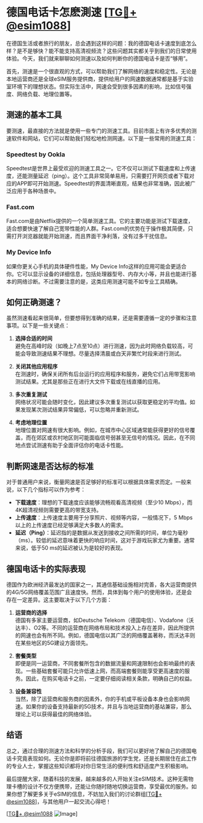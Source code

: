 # 德国电话卡怎麽測速 [[TG💪+ @esim1088](https://t.me/s/esim1088)]

在德国生活或者旅行的朋友，总会遇到这样的问题：我的德国电话卡速度到底怎么样？是不是够快？能不能支持高清视频流？这些问题其实都关乎到我们的日常使用体验。今天，我们就来聊聊如何测速以及如何判断你的德国电话卡是否“够用”。

首先，测速是一个很直观的方式，可以帮助我们了解网络的速度和稳定性。无论是本地运营商还是全球eSIM服务提供商，提供给用户的网速数据通常都是基于实验室环境下的理想状态。但实际生活中，网速会受到很多因素的影响，比如信号强度、网络负载、地理位置等。

## 测速的基本工具

要测速，最直接的方法就是使用一些专门的测速工具。目前市面上有许多优秀的测速软件和网站，它们可以帮助我们轻松地检测网速。以下是一些常用的测速工具：

### Speedtest by Ookla
Speedtest是世界上最受欢迎的测速工具之一。它不仅可以测试下载速度和上传速度，还能测量延迟（ping）。这个工具非常简单易用，只需要打开网页或者下载对应的APP即可开始测速。Speedtest的界面清晰直观，结果也非常准确，因此被广泛应用于各种场景中。

### Fast.com
Fast.com是由Netflix提供的一个简单测速工具。它的主要功能是测试下载速度，适合想要快速了解自己宽带性能的人群。Fast.com的优势在于操作极其简便，只需打开浏览器就能开始测速，而且界面干净利落，没有过多干扰信息。

### My Device Info
如果你更关心手机的具体硬件性能，My Device Info这样的应用可能会更适合你。它可以显示设备的详细信息，包括处理器型号、内存大小等，并且也能进行基本的网络诊断。不过需要注意的是，这类应用测速可能不如专业工具精确。

## 如何正确测速？

虽然测速看起来很简单，但要想得到准确的结果，还是需要遵循一定的步骤和注意事项。以下是一些关键点：

1. **选择合适的时间**  
   避免在高峰时段（如晚上7点至10点）进行测速，因为此时网络负载较高，可能会导致测速结果不理想。尽量选择清晨或白天非繁忙时段来进行测试。

2. **关闭其他应用程序**  
   在测速时，确保关闭所有后台运行的应用程序和服务，避免它们占用带宽影响测试结果。尤其是那些正在进行大文件下载或在线直播的应用。

3. **多次重复测试**  
   网络状况可能会随时变化，因此建议多次重复测试以获取更稳定的平均值。如果发现某次测试结果异常偏低，可以忽略并重新测试。

4. **考虑地理位置**  
   地理位置对网速有很大影响。例如，在城市中心区域通常能获得更好的信号覆盖，而在郊区或农村地区则可能面临信号弱甚至无信号的情况。因此，在不同地点尝试测速有助于全面评估你的电话卡性能。

## 判断网速是否达标的标准

对于普通用户来说，衡量网速是否足够好的标准可以根据具体需求而定。一般来说，以下几个指标可以作为参考：

- **下载速度**：理想的下载速度应该能够流畅观看高清视频（至少10 Mbps），而4K超清视频则需要更高的带宽支持。
- **上传速度**：上传速度主要用于分享照片、视频等内容，一般情况下，5 Mbps以上的上传速度已经足够满足大多数人的需求。
- **延迟（Ping）**：延迟指的是数据从发送到接收之间所需的时间，单位为毫秒（ms）。较低的延迟意味着更快的响应时间，这对于游戏玩家尤为重要。通常来说，低于50 ms的延迟被认为是较好的表现。

## 德国电话卡的实际表现

德国作为欧洲经济最发达的国家之一，其通信基础设施相对完善，各大运营商提供的4G/5G网络覆盖范围广且速度快。然而，具体到每个用户的使用体验，还是会存在一定差异。这主要取决于以下几个方面：

1. **运营商的选择**  
   德国有多家主要运营商，如Deutsche Telekom（德国电信）、Vodafone（沃达丰）、O2等。不同的运营商在网络布局和技术投入上存在差异，因此所提供的网速也会有所不同。例如，德国电信以其广泛的网络覆盖著称，而沃达丰则在某些地区的5G建设方面领先。

2. **套餐类型**  
   即便是同一运营商，不同套餐所包含的数据流量和网速限制也会影响最终的表现。一些基础套餐可能只允许低速上网，而高端套餐则能享受更高速度的服务。因此，在购买电话卡之前，一定要仔细阅读相关条款，明确自己的权益。

3. **设备兼容性**  
   当然，除了运营商和服务商的因素外，你的手机或平板设备本身也会影响网速。如果你的设备支持最新的5G技术，并且与当地运营商的基站兼容，那么理论上可以获得最佳的网络体验。

## 结语

总之，通过合理的测速方法和科学的分析手段，我们可以更好地了解自己的德国电话卡究竟表现如何。无论你是即将前往德国旅游的学生党，还是长期居住在此工作的专业人士，掌握这些知识都将对你日常生活的便利性和舒适度产生积极影响。

最后提醒大家，随着科技的发展，越来越多的人开始关注eSIM技术。这种无需物理卡槽的设计不仅方便携带，还能让你随时随地切换运营商，享受最优的服务。如果你想了解更多关于eSIM的信息，不妨加入我们的讨论群组[[TG💪+ @esim1088](https://t.me/s/esim1088)]，与其他用户一起交流心得吧！

[[TG💪+ @esim1088](https://t.me/s/esim1088) ![Image](https://i.postimg.cc/4NQfJmqS/Snipaste-2025-05-13-00-14-12.png)]